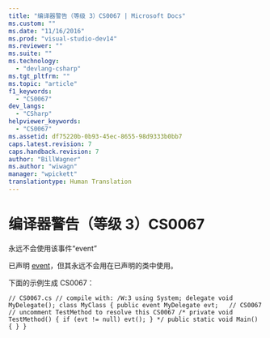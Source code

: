 ```yaml
---
title: "编译器警告（等级 3）CS0067 | Microsoft Docs"
ms.custom: ""
ms.date: "11/16/2016"
ms.prod: "visual-studio-dev14"
ms.reviewer: ""
ms.suite: ""
ms.technology: 
  - "devlang-csharp"
ms.tgt_pltfrm: ""
ms.topic: "article"
f1_keywords: 
  - "CS0067"
dev_langs: 
  - "CSharp"
helpviewer_keywords: 
  - "CS0067"
ms.assetid: df75220b-0b93-45ec-8655-98d9333b0bb7
caps.latest.revision: 7
caps.handback.revision: 7
author: "BillWagner"
ms.author: "wiwagn"
manager: "wpickett"
translationtype: Human Translation
---
```

# 编译器警告（等级 3）CS0067
永远不会使用该事件“event”  
  
 已声明 [event](../../csharp/language-reference/keywords/event.md)，但其永远不会用在已声明的类中使用。  
  
 下面的示例生成 CS0067：  
  
```  
// CS0067.cs // compile with: /W:3 using System; delegate void MyDelegate(); class MyClass { public event MyDelegate evt;   // CS0067 // uncomment TestMethod to resolve this CS0067 /* private void TestMethod() { if (evt != null) evt(); } */ public static void Main() { } }  
```